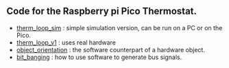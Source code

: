 ## Code for the Raspberry pi Pico Thermostat.

- [therm_loop_sim](therm_loop_sim) : simple simulation version, can be run on a PC or on the Pico.
- [therm_loop_v1](therm_loop_v1) : uses real hardware
- [object_orientation](object_orientation) : the software counterpart of a hardware object.
- [bit_banging](bit_banging) : how to use software to generate bus signals.
